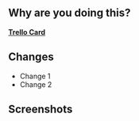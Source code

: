 ## Why are you doing this?

<!--
Remember, PRs are documentation for future contributors.

If this PR is a fix, please include a link to the original PR that introduced
the breakage for reference.
-->

[**Trello Card**](https://trello.com)

## Changes

* Change 1
* Change 2

## Screenshots

